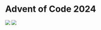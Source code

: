 Advent of Code 2024
===================

![](https://img.shields.io/badge/stars%20⭐-24-yellow) ![](https://img.shields.io/badge/days%20completed-12-red)
